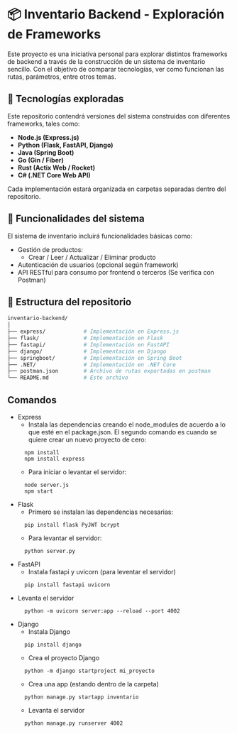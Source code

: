 # 📦 Inventario Backend - Exploración de Frameworks

Este proyecto es una iniciativa personal para explorar distintos frameworks de backend a través de la construcción de un sistema de inventario sencillo. Con el objetivo de comparar tecnologías, ver como funcionan las rutas, parámetros, entre otros temas.

## 🚀 Tecnologías exploradas

Este repositorio contendrá versiones del sistema construidas con diferentes frameworks, tales como:

- **Node.js (Express.js)**
- **Python (Flask, FastAPI, Django)**
- **Java (Spring Boot)**
- **Go (Gin / Fiber)**
- **Rust (Actix Web / Rocket)**
- **C# (.NET Core Web API)**

Cada implementación estará organizada en carpetas separadas dentro del repositorio.

## 🧾 Funcionalidades del sistema

El sistema de inventario incluirá funcionalidades básicas como:

- Gestión de productos:
  - Crear / Leer / Actualizar / Eliminar producto
- Autenticación de usuarios (opcional según framework)
- API RESTful para consumo por frontend o terceros (Se verifica con Postman)

## 📁 Estructura del repositorio

```bash
inventario-backend/
│
├── express/            # Implementación en Express.js
├── flask/              # Implementación en Flask
├── fastapi/            # Implementación en FastAPI
├── django/             # Implementación en Django
├── springboot/         # Implementación en Spring Boot
├── .NET/               # Implementación en .NET Core
├── postman.json        # Archivo de rutas exportadas en postman
└── README.md           # Este archivo
```

## Comandos

- Express
  - Instala las dependencias creando el node_modules de acuerdo a lo que esté en el package.json. El segundo comando es cuando se quiere crear un nuevo proyecto de cero:
  ```
    npm install
    npm install express
  ```
  - Para iniciar o levantar el servidor:
  ```
    node server.js
    npm start
  ```
- Flask
  - Primero se instalan las dependencias necesarias:
  ```
    pip install flask PyJWT bcrypt
  ```
  - Para levantar el servidor:
  ```
    python server.py
  ```
- FastAPI
  - Instala fastapi y uvicorn (para leventar el servidor)
  ```
    pip install fastapi uvicorn
  ```
- Levanta el servidor
  ```
    python -m uvicorn server:app --reload --port 4002
  ```
- Django
  - Instala Django
  ```
    pip install django
  ```
  - Crea el proyecto Django
  ```
    python -m django startproject mi_proyecto
  ```
  - Crea una app (estando dentro de la carpeta)
  ```
    python manage.py startapp inventario
  ```
  - Levanta el servidor
  ```
    python manage.py runserver 4002
  ```